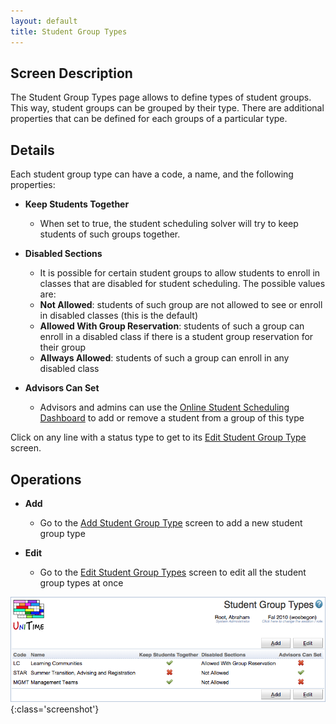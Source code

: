 ```yaml
---
layout: default
title: Student Group Types
---
```



## Screen Description

The Student Group Types page allows to define types of student groups. This way, student groups can be grouped by their type. There are additional properties that can be defined for each groups of a particular type.

## Details

Each student group type can have a code, a name, and the following properties:

* **Keep Students Together**
	* When set to true, the student scheduling solver will try to keep students of such groups together.

* **Disabled Sections**
	* It is possible for certain student groups to allow students to enroll in classes that are disabled for student scheduling. The possible values are:
	* **Not Allowed**: students of such group are not allowed to see or enroll in disabled classes (this is the default)
	* **Allowed With Group Reservation**: students of such a group can enroll in a disabled class if there is a student group reservation for their group
	* **Allways Allowed**: students of such a group can enroll in any disabled class

* **Advisors Can Set**
	* Advisors and admins can use the [Online Student Scheduling Dashboard](online-student-scheduling-dashboard) to add or remove a student from a group of this type

Click on any line with a status type to get to its [Edit Student Group Type](edit-student-group-type) screen.

## Operations

* **Add**
	* Go to the [Add Student Group Type](add-student-group-type) screen to add a new student group type

* **Edit**
	* Go to the [Edit Student Group Types](edit-student-group-types) screen to edit all the student group types at once


![Student Group Types](images/student-group-types-1.png){:class='screenshot'}
